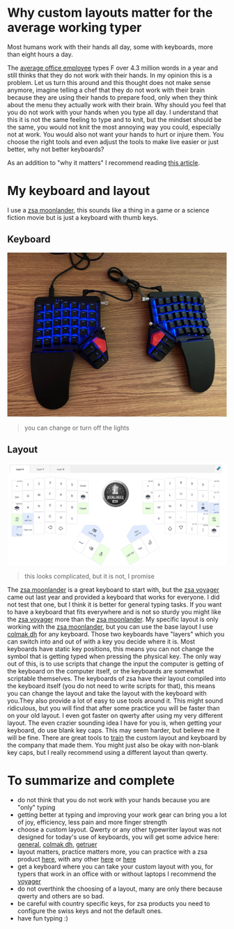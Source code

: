 # Why custom layouts matter for the average working typer

Most humans work with their hands all day, some with keyboards, more than eight hours a day.

The [average office employee][typing.com] types F
over 4.3 million words in a year and still thinks that they do not work with their hands. In my opinion this is a problem. Let us turn this around and this thought does not make sense anymore, imagine telling
a chef that they do not work with their brain because they are using their hands to prepare food, only when they think
about the menu they actually work with their brain. Why should you feel that you do not work with your hands when you type all day. I understand that this it is not the same feeling to type and to knit,
but the mindset should be the same, you would not knit the most annoying way you could, especially not at work. You would also not
want your hands to hurt or injure them. You choose the right tools and even adjust the tools to make live easier or just better, why not better keyboards?

As an addition to "why it matters" I recommend reading [this article][blog].

# My keyboard and layout

I use a [zsa moonlander][zsa-moon], this sounds like a thing in a game or a science fiction movie but is just a keyboard with thumb keys.

## Keyboard
![my keyboard](https://github.com/SilenLoc/My_KeyBoard/blob/d3efc5f2063fa8317d96ecca00af5abefffb3a6b/visual/keyboard.jpeg?raw=true)
> you can change or turn off the lights

## Layout
![my layout](https://github.com/SilenLoc/My_KeyBoard/blob/5b14b336018119767ba61a7364ebafe440c54795/visual/layout.png?raw=true)
> this looks complicated, but it is not, I promise

The [zsa moonlander][zsa-moon] is a great keyboard to start with, but the [zsa voyager][zsa-voy] came out last year and provided a keyboard that works for everyone. I did not test that one, but I think it is better for general typing tasks.
If you want to have a keyboard that fits everywhere and is not so sturdy you might like the [zsa voyager][zsa-voy] more than the [zsa moonlander][zsa-moon].
My specific layout is only working with the [zsa moonlander][zsa-moon], but you can use the base layout I use [colmak dh][colmak]
for any keyboard. Those two keyboards have "layers" which you can switch into and out of with a key you decide where it is.
Most keyboards have static key positions, this means you can not change the symbol that is getting typed when pressing the physical key.
The only way out of this, is to use scripts that change the input the computer is getting of the keyboard on the computer itself, or the keyboards are somewhat scriptable themselves.
The keyboards of zsa have their layout compiled into the keyboard itself (you do not need to write scripts for that), this means you can change the layout and take the layout with the keyboard with you.They also provide a lot of easy to use tools around it.
This might sound ridiculous, but you will find that after some practice you will be faster than on your old layout.
I even got faster on qwerty after using my very different layout. The even crazier sounding idea I have for you is, when getting your keyboard, do use blank key caps.
This may seem harder, but believe me it will be fine. There are great tools to [train][zsa-train] the custom layout and keyboard by the company that made them. You might just also be okay with non-blank key caps, but I really recommend using a different layout than qwerty. 

# To summarize and complete

- do not think that you do not work with your hands because you are "only" typing 
- getting better at typing and improving your work gear can bring you a lot of joy, efficiency, less pain and more finger strength
- choose a custom layout. Qwerty or any other typewriter layout was not designed for today's use of keyboards, you will get some advice here: [general][adv], [colmak dh][colmak], [getruer][blog]
- layout matters, practice matters more, you can practice with a zsa product [here][zsa-train], with any other [here][typefast] or [here][monkey]
- get a keyboard where you can take your custom layout with you, for typers that work in an office with or without laptops I recommend the [voyager][zsa-voy]
- do not overthink the choosing of a layout, many are only there because qwerty and others are so bad.
- be careful with country specific keys, for zsa products you need to configure the swiss keys and not the default ones.
- have fun typing :)


[adv]: https://www.daskeyboard.com/blog/qwerty-vs-dvorak-vs-colemak-keyboard-layouts/
[zsa-moon]: https://www.zsa.io/moonlander/
[zsa-voy]: https://www.zsa.io/voyager
[zsa-train]: https://configure.zsa.io/train
[typefast]: https://silenloc.github.io/TypeFast/
[monkey]: https://monkeytype.com/
[colmak]: https://colemakmods.github.io/mod-dh/
[blog]: https://getreuer.info/posts/keyboards/alt-layouts/index.html
[typing.com]: https://www.typing.com/articles/the-time-saving-of-fast-typists#:~:text=It's%20difficult%20to%20imagine%20any,over%204.3%20million%20words%20annually.